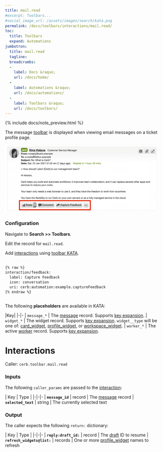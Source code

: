 ```yaml
---
title: mail.read
#excerpt: Toolbars...
#social_image_url: /assets/images/search/kata.png
permalink: /docs/toolbars/interactions/mail.read/
toc:
  title: Toolbars
  expand: Automations
jumbotron:
  title: mail.read
  tagline: 
  breadcrumbs:
  -
    label: Docs &raquo;
    url: /docs/home/
  -
    label: Automations &raquo;
    url: /docs/automations/
  -
    label: Toolbars &raquo;
    url: /docs/toolbars/
---
```


{% include docs/note_preview.html %}

The message [toolbar](/docs/toolbars/) is displayed when viewing email messages on a ticket profile page.

<div class="cerb-screenshot">
<img src="/assets/images/docs/toolbars/mail-read.png" class="screenshot">
</div>

### Configuration

Navigate to **Search >> Toolbars**.

Edit the record for `mail.read`.

Add [interactions](/docs/automations/triggers/interaction.worker/) using [toolbar KATA](/docs/toolbars/#kata).

<pre>
<code class="language-cerb">
{% raw %}
interaction/feedback:
  label: Capture Feedback
  icon: conversation
  uri: cerb:automation:example.captureFeedback
{% endraw %}
</code>
</pre>

The following **placeholders** are available in KATA:

|Key|
|-|-
| `message_*` | The [message](/docs/records/types/message/) record. Supports [key expansion](/docs/bots/behaviors/dictionaries/key-expansion/).
| `widget_*` | The widget record. Supports [key expansion](/docs/bots/behaviors/dictionaries/key-expansion/). `widget__type` will be one of: [card_widget](/docs/records/types/card_widget/), [profile_widget](/docs/records/types/profile_widget/), or [workspace_widget](/docs/records/types/workspace_widget/).
| `worker_*` | The active [worker](/docs/records/types/worker/) record. Supports [key expansion](/docs/bots/behaviors/dictionaries/key-expansion/).

# Interactions

Caller: `cerb.toolbar.mail.read`

### Inputs

The following `caller_params` are passed to the [interaction](/docs/automations/triggers/interaction.worker/):

| Key | Type |
|-|-|-
| **`message_id`** | record | The [message](/docs/records/types/message/) record
| **`selected_text`** | string | The currently selected text

### Output

The caller expects the following `return:` dictionary:

| Key | Type |
|-|-|-
| **`reply:draft_id:`** | record | The [draft](/docs/records/types/draft/) ID to resume
| **`refresh_widgets@list:`** | records | One or more [profile_widget](/docs/records/types/profile_widget/) names to refresh
